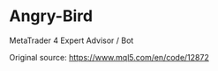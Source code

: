 # Angry-Bird
MetaTrader 4 Expert Advisor / Bot

Original source: https://www.mql5.com/en/code/12872
